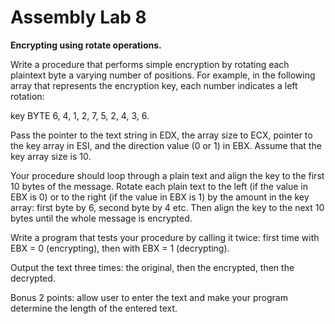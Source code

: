 # Assembly Lab 8

**Encrypting using rotate operations.**

Write a procedure that performs simple encryption by rotating each plaintext byte a varying number of positions. For example, in the following array that represents the encryption key, each number indicates a left rotation:

key BYTE 6, 4, 1, 2, 7, 5, 2, 4, 3, 6.

Pass the pointer to the text string in EDX, the array size to ECX, pointer to the key array in ESI, and the direction value (0 or 1) in EBX. Assume that the key array size is 10.

Your procedure should loop through a plain text and align the key to the first 10 bytes of the message. Rotate each plain text to the left (if the value in EBX is 0) or to the right (if the value in EBX is 1) by the amount in the key array: first byte by 6, second byte by 4 etc. Then align the key to the next 10 bytes until the whole message is encrypted.

Write a program that tests your procedure by calling it twice: first time with EBX = 0 (encrypting), then with EBX = 1 (decrypting).

Output the text three times: the original, then the encrypted, then the decrypted.

Bonus 2 points: allow user to enter the text and make your program determine the length of the entered text.

